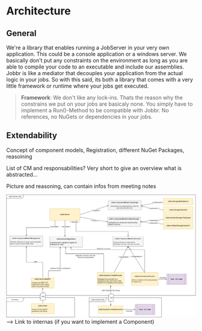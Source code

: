 # Architecture
## General 
We're a library that enables running a JobServer in your very own application. This could be a console application or a windows server. We basically don't put any constraints on the environment as long as you are able to compile your code to an executable and include our assemblies. Jobbr is like a mediator that decouples your application from the actual logic in your jobs. So with this said, its both a library that comes with a very little framework or runtime where your jobs get executed.

> **Framework**: We don't like any lock-ins. Thats the reason why the constrains we put on your jobs are basicaly none. You simply have to implement a Run()-Method to be compatible with Jobbr. No references, no NuGets or dependencies in your jobs.

## Extendability
Concept of component models, Registration, different NuGet Packages, reasoining

List of CM and responsabilities? Very short to give an overview what is abstracted...

Picture and reasoning, can contain infos from meeting notes

[![Package Architecture](JobbrPackageArchitecture.png)](https://raw.githubusercontent.com/jobbrIO/docs/master/intro/JobbrPackageArchitecture.png)
--> Link to internas (if you want to implement a Component)
